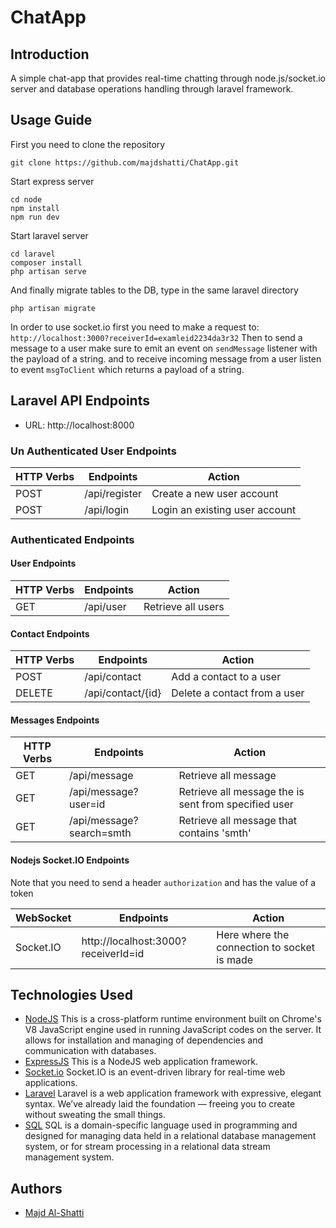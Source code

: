 # ChatApp

## Introduction

A simple chat-app that provides real-time chatting through node.js/socket.io server and database operations handling through laravel framework.

## Usage Guide

First you need to clone the repository

```
git clone https://github.com/majdshatti/ChatApp.git
```

Start express server

```
cd node
npm install
npm run dev
```

Start laravel server

```
cd laravel
composer install
php artisan serve
```

And finally migrate tables to the DB, type in the same laravel directory

```
php artisan migrate
```

In order to use socket.io first you need to make a request to:
`http://localhost:3000?receiverId=examleid2234da3r32`
Then to send a message to a user make sure to emit an event on `sendMessage` listener with the payload of a string.
and to receive incoming message from a user listen to event `msgToClient` which returns a payload of a string.

## Laravel API Endpoints

- URL: http://localhost:8000

### Un Authenticated User Endpoints

| HTTP Verbs | Endpoints     | Action                         |
| ---------- | ------------- | ------------------------------ |
| POST       | /api/register | Create a new user account      |
| POST       | /api/login    | Login an existing user account |

### Authenticated Endpoints

#### User Endpoints

| HTTP Verbs | Endpoints | Action             |
| ---------- | --------- | ------------------ |
| GET        | /api/user | Retrieve all users |

#### Contact Endpoints

| HTTP Verbs | Endpoints         | Action                       |
| ---------- | ----------------- | ---------------------------- |
| POST       | /api/contact      | Add a contact to a user      |
| DELETE     | /api/contact/{id} | Delete a contact from a user |

#### Messages Endpoints

| HTTP Verbs | Endpoints                | Action                                               |
| ---------- | ------------------------ | ---------------------------------------------------- |
| GET        | /api/message             | Retrieve all message                                 |
| GET        | /api/message?user=id     | Retrieve all message the is sent from specified user |
| GET        | /api/message?search=smth | Retrieve all message that contains 'smth'            |

#### Nodejs Socket.IO Endpoints

Note that you need to send a header `authorization` and has the value of a token

| WebSocket | Endpoints                           | Action                                      |
| --------- | ----------------------------------- | ------------------------------------------- |
| Socket.IO | http://localhost:3000?receiverId=id | Here where the connection to socket is made |

## Technologies Used

- [NodeJS](https://nodejs.org/) This is a cross-platform runtime environment built on Chrome's V8 JavaScript engine used in running JavaScript codes on the server. It allows for installation and managing of dependencies and communication with databases.
- [ExpressJS](https://www.expresjs.org/) This is a NodeJS web application framework.
- [Socket.io](https://socket.io) Socket.IO is an event-driven library for real-time web applications.
- [Laravel](https://laravel.com/) Laravel is a web application framework with expressive, elegant syntax. We’ve already laid the foundation — freeing you to create without sweating the small things.
- [SQL]() SQL is a domain-specific language used in programming and designed for managing data held in a relational database management system, or for stream processing in a relational data stream management system.

## Authors

- [Majd Al-Shatti](https://github.com/majdshatti)
